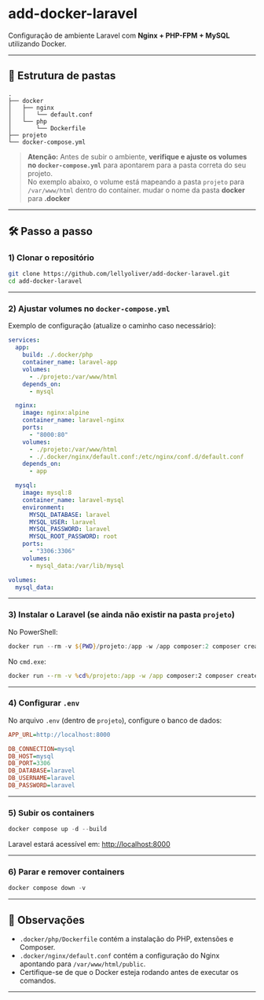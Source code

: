 # add-docker-laravel

Configuração de ambiente Laravel com **Nginx + PHP-FPM + MySQL** utilizando Docker.

---

## 📂 Estrutura de pastas

```
.
├── docker
│   ├── nginx
│   │   └── default.conf
│   └── php
│       └── Dockerfile
├── projeto
└── docker-compose.yml
```

> **Atenção:** Antes de subir o ambiente, **verifique e ajuste os volumes no `docker-compose.yml`** para apontarem para a pasta correta do seu projeto.  
> No exemplo abaixo, o volume está mapeando a pasta `projeto` para `/var/www/html` dentro do container.
> mudar o nome da pasta **docker** para **.docker**

---

## 🛠 Passo a passo

### 1) Clonar o repositório

```bash
git clone https://github.com/lellyoliver/add-docker-laravel.git
cd add-docker-laravel
```

---

### 2) Ajustar volumes no `docker-compose.yml`

Exemplo de configuração (atualize o caminho caso necessário):

```yaml
services:
  app:
    build: ./.docker/php
    container_name: laravel-app
    volumes:
      - ./projeto:/var/www/html
    depends_on:
      - mysql

  nginx:
    image: nginx:alpine
    container_name: laravel-nginx
    ports:
      - "8000:80"
    volumes:
      - ./projeto:/var/www/html
      - ./.docker/nginx/default.conf:/etc/nginx/conf.d/default.conf
    depends_on:
      - app

  mysql:
    image: mysql:8
    container_name: laravel-mysql
    environment:
      MYSQL_DATABASE: laravel
      MYSQL_USER: laravel
      MYSQL_PASSWORD: laravel
      MYSQL_ROOT_PASSWORD: root
    ports:
      - "3306:3306"
    volumes:
      - mysql_data:/var/lib/mysql

volumes:
  mysql_data:
```

---

### 3) Instalar o Laravel (se ainda não existir na pasta `projeto`)

No PowerShell:

```powershell
docker run --rm -v ${PWD}/projeto:/app -w /app composer:2 composer create-project laravel/laravel .
```

No `cmd.exe`:

```cmd
docker run --rm -v %cd%/projeto:/app -w /app composer:2 composer create-project laravel/laravel .
```

---

### 4) Configurar `.env`

No arquivo `.env` (dentro de `projeto`), configure o banco de dados:

```ini
APP_URL=http://localhost:8000

DB_CONNECTION=mysql
DB_HOST=mysql
DB_PORT=3306
DB_DATABASE=laravel
DB_USERNAME=laravel
DB_PASSWORD=laravel
```

---

### 5) Subir os containers

```powershell
docker compose up -d --build
```

Laravel estará acessível em: [http://localhost:8000](http://localhost:8000)

---

### 6) Parar e remover containers

```powershell
docker compose down -v
```

---

## 📌 Observações

- `.docker/php/Dockerfile` contém a instalação do PHP, extensões e Composer.
- `.docker/nginx/default.conf` contém a configuração do Nginx apontando para `/var/www/html/public`.
- Certifique-se de que o Docker esteja rodando antes de executar os comandos.

---
